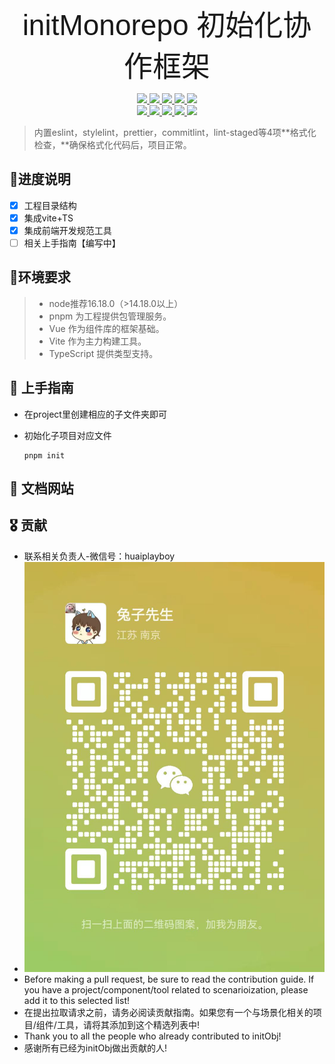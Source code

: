 <p align="center">
  <span style="font-size: 46px; font-family: 'YourArtisticFont', sans-serif;" font-weight="bold">initMonorepo 初始化协作框架</span>
</p>


<p align="center">
  <a href="#">
    <img src="https://travis-ci.org/ElemeFE/element.svg?branch=master">
  </a>
 <a href="#">
    <img src="https://coveralls.io/repos/github/ElemeFE/element/badge.svg?branch=master">
  </a>
 <a href="#">
    <img src="https://img.shields.io/cdnjs/v/element-ui.svg">
  </a>
 <a href="#">
    <img src="https://img.shields.io/npm/v/element-ui.svg">
  </a>
 <a href="#">
    <img src="http://img.shields.io/npm/dm/element-ui.svg">
  </a>
  <br>
 <a href="#">
    <img src="http://img.badgesize.io/https://unpkg.com/element-ui/lib/index.js?compression=gzip&label=gzip%20size:%20JS">
  </a>
 <a href="#">
    <img src="http://img.badgesize.io/https://unpkg.com/element-ui/lib/theme-chalk/index.css?compression=gzip&label=gzip%20size:%20CSS">
  </a>
  <a href="#backers">
    <img src="https://opencollective.com/element/backers/badge.svg">
  </a>
  <a href="#sponsors">
    <img src="https://opencollective.com/element/sponsors/badge.svg">
  </a>
  <a href="LICENSE">
    <img src="https://img.shields.io/badge/License-MIT-yellow.svg">
  </a>
</p>

> 内置eslint，stylelint，prettier，commitlint，lint-staged等4项**格式化检查，**确保格式化代码后，项目正常。

## 🥇进度说明

- [x] 工程目录结构
- [x] 集成vite+TS
- [x] 集成前端开发规范工具
- [ ] 相关上手指南【编写中】

## 🥈环境要求

> - node推荐16.18.0（>14.18.0以上）
> - pnpm 为工程提供包管理服务。
> - Vue 作为组件库的框架基础。
> - Vite 作为主力构建工具。
> - TypeScript 提供类型支持。

## 🥉 上手指南

- 在project里创建相应的子文件夹即可

- 初始化子项目对应文件

  ```powe
  pnpm init
  ```



## 🏅 文档网站

## 🎖 贡献

- 联系相关负责人-微信号：huaiplayboy
- ![1700378333106](https://github.com/koudaizhaji/init-monorepo/blob/main/assets/1700378333106.png?raw=true)
- Before making a pull request, be sure to read the contribution guide. If you have a project/component/tool related to scenarioization, please add it to this selected list!
- 在提出拉取请求之前，请务必阅读贡献指南。如果您有一个与场景化相关的项目/组件/工具，请将其添加到这个精选列表中!
- Thank you to all the people who already contributed to initObj!
- 感谢所有已经为initObj做出贡献的人!